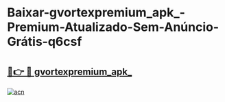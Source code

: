 # Baixar-gvortexpremium_apk_-Premium-Atualizado-Sem-Anúncio-Grátis-q6csf

# <h2><a href="https://e18dwv.esa.edu.pl?src=gvortexpremium_apk_&ref=q6csf">🔗👉 🔴 gvortexpremium_apk_</a></h2>

[![acn](https://github.com/user-attachments/assets/0f9c940e-d8b0-45ae-aac7-cd30a18b3e1c)](https://e18dwv.esa.edu.pl?src=gvortexpremium_apk_&ref=q6csf)

